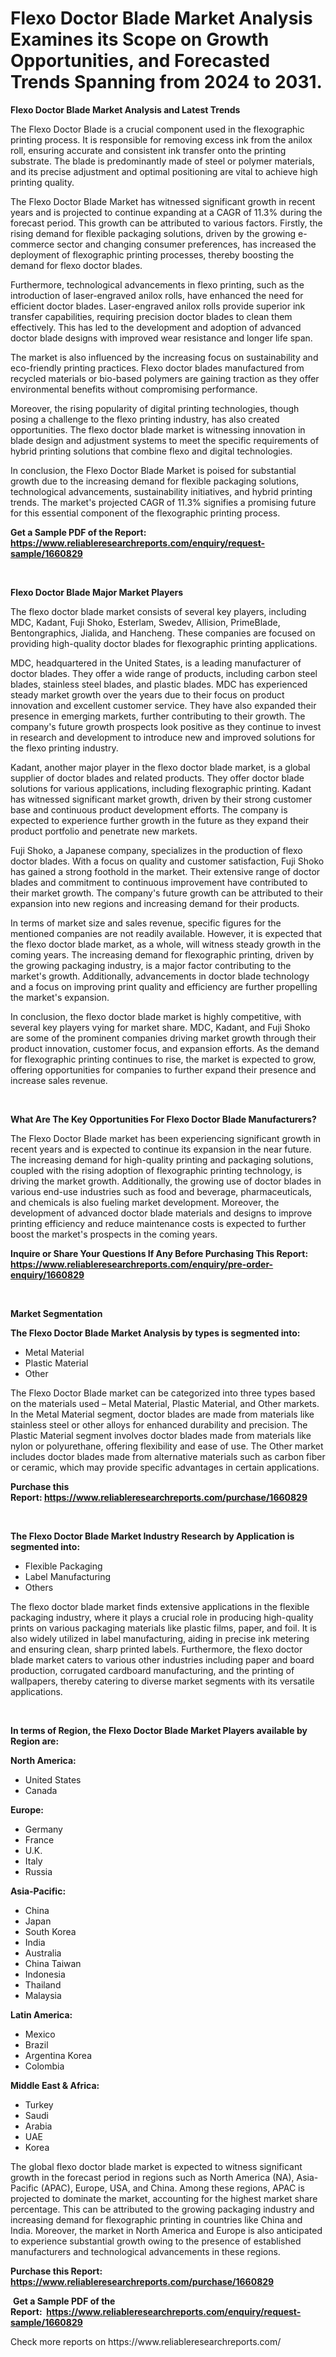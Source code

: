 <p><h1>Flexo Doctor Blade Market Analysis Examines its Scope on Growth Opportunities, and Forecasted Trends Spanning from 2024 to 2031.</h1></p><p><strong>Flexo Doctor Blade Market Analysis and Latest Trends</strong></p>
<p><p>The Flexo Doctor Blade is a crucial component used in the flexographic printing process. It is responsible for removing excess ink from the anilox roll, ensuring accurate and consistent ink transfer onto the printing substrate. The blade is predominantly made of steel or polymer materials, and its precise adjustment and optimal positioning are vital to achieve high printing quality.</p><p>The Flexo Doctor Blade Market has witnessed significant growth in recent years and is projected to continue expanding at a CAGR of 11.3% during the forecast period. This growth can be attributed to various factors. Firstly, the rising demand for flexible packaging solutions, driven by the growing e-commerce sector and changing consumer preferences, has increased the deployment of flexographic printing processes, thereby boosting the demand for flexo doctor blades.</p><p>Furthermore, technological advancements in flexo printing, such as the introduction of laser-engraved anilox rolls, have enhanced the need for efficient doctor blades. Laser-engraved anilox rolls provide superior ink transfer capabilities, requiring precision doctor blades to clean them effectively. This has led to the development and adoption of advanced doctor blade designs with improved wear resistance and longer life span.</p><p>The market is also influenced by the increasing focus on sustainability and eco-friendly printing practices. Flexo doctor blades manufactured from recycled materials or bio-based polymers are gaining traction as they offer environmental benefits without compromising performance.</p><p>Moreover, the rising popularity of digital printing technologies, though posing a challenge to the flexo printing industry, has also created opportunities. The flexo doctor blade market is witnessing innovation in blade design and adjustment systems to meet the specific requirements of hybrid printing solutions that combine flexo and digital technologies.</p><p>In conclusion, the Flexo Doctor Blade Market is poised for substantial growth due to the increasing demand for flexible packaging solutions, technological advancements, sustainability initiatives, and hybrid printing trends. The market's projected CAGR of 11.3% signifies a promising future for this essential component of the flexographic printing process.</p></p>
<p><strong>Get a Sample PDF of the Report:&nbsp; <a href="https://www.reliableresearchreports.com/enquiry/request-sample/1660829">https://www.reliableresearchreports.com/enquiry/request-sample/1660829</a></strong></p>
<p>&nbsp;</p>
<p><strong>Flexo Doctor Blade Major Market Players</strong></p>
<p><p>The flexo doctor blade market consists of several key players, including MDC, Kadant, Fuji Shoko, Esterlam, Swedev, Allision, PrimeBlade, Bentongraphics, Jialida, and Hancheng. These companies are focused on providing high-quality doctor blades for flexographic printing applications.</p><p>MDC, headquartered in the United States, is a leading manufacturer of doctor blades. They offer a wide range of products, including carbon steel blades, stainless steel blades, and plastic blades. MDC has experienced steady market growth over the years due to their focus on product innovation and excellent customer service. They have also expanded their presence in emerging markets, further contributing to their growth. The company's future growth prospects look positive as they continue to invest in research and development to introduce new and improved solutions for the flexo printing industry.</p><p>Kadant, another major player in the flexo doctor blade market, is a global supplier of doctor blades and related products. They offer doctor blade solutions for various applications, including flexographic printing. Kadant has witnessed significant market growth, driven by their strong customer base and continuous product development efforts. The company is expected to experience further growth in the future as they expand their product portfolio and penetrate new markets.</p><p>Fuji Shoko, a Japanese company, specializes in the production of flexo doctor blades. With a focus on quality and customer satisfaction, Fuji Shoko has gained a strong foothold in the market. Their extensive range of doctor blades and commitment to continuous improvement have contributed to their market growth. The company's future growth can be attributed to their expansion into new regions and increasing demand for their products.</p><p>In terms of market size and sales revenue, specific figures for the mentioned companies are not readily available. However, it is expected that the flexo doctor blade market, as a whole, will witness steady growth in the coming years. The increasing demand for flexographic printing, driven by the growing packaging industry, is a major factor contributing to the market's growth. Additionally, advancements in doctor blade technology and a focus on improving print quality and efficiency are further propelling the market's expansion.</p><p>In conclusion, the flexo doctor blade market is highly competitive, with several key players vying for market share. MDC, Kadant, and Fuji Shoko are some of the prominent companies driving market growth through their product innovation, customer focus, and expansion efforts. As the demand for flexographic printing continues to rise, the market is expected to grow, offering opportunities for companies to further expand their presence and increase sales revenue.</p></p>
<p>&nbsp;</p>
<p><strong>What Are The Key Opportunities For Flexo Doctor Blade Manufacturers?</strong></p>
<p><p>The Flexo Doctor Blade market has been experiencing significant growth in recent years and is expected to continue its expansion in the near future. The increasing demand for high-quality printing and packaging solutions, coupled with the rising adoption of flexographic printing technology, is driving the market growth. Additionally, the growing use of doctor blades in various end-use industries such as food and beverage, pharmaceuticals, and chemicals is also fueling market development. Moreover, the development of advanced doctor blade materials and designs to improve printing efficiency and reduce maintenance costs is expected to further boost the market's prospects in the coming years.</p></p>
<p><strong>Inquire or Share Your Questions If Any Before Purchasing This Report: <a href="https://www.reliableresearchreports.com/enquiry/pre-order-enquiry/1660829">https://www.reliableresearchreports.com/enquiry/pre-order-enquiry/1660829</a></strong></p>
<p>&nbsp;</p>
<p><strong>Market Segmentation</strong></p>
<p><strong>The Flexo Doctor Blade Market Analysis by types is segmented into:</strong></p>
<p><ul><li>Metal Material</li><li>Plastic Material</li><li>Other</li></ul></p>
<p><p>The Flexo Doctor Blade market can be categorized into three types based on the materials used – Metal Material, Plastic Material, and Other markets. In the Metal Material segment, doctor blades are made from materials like stainless steel or other alloys for enhanced durability and precision. The Plastic Material segment involves doctor blades made from materials like nylon or polyurethane, offering flexibility and ease of use. The Other market includes doctor blades made from alternative materials such as carbon fiber or ceramic, which may provide specific advantages in certain applications.</p></p>
<p><strong>Purchase this Report:&nbsp;<a href="https://www.reliableresearchreports.com/purchase/1660829">https://www.reliableresearchreports.com/purchase/1660829</a></strong></p>
<p>&nbsp;</p>
<p><strong>The Flexo Doctor Blade Market Industry Research by Application is segmented into:</strong></p>
<p><ul><li>Flexible Packaging</li><li>Label Manufacturing</li><li>Others</li></ul></p>
<p><p>The flexo doctor blade market finds extensive applications in the flexible packaging industry, where it plays a crucial role in producing high-quality prints on various packaging materials like plastic films, paper, and foil. It is also widely utilized in label manufacturing, aiding in precise ink metering and ensuring clean, sharp printed labels. Furthermore, the flexo doctor blade market caters to various other industries including paper and board production, corrugated cardboard manufacturing, and the printing of wallpapers, thereby catering to diverse market segments with its versatile applications.</p></p>
<p>&nbsp;</p>
<p><strong>In terms of Region, the Flexo Doctor Blade Market Players available by Region are:</strong></p>
<p>
    <p> <strong> North America: </strong>
        <ul>
            <li>United States</li>
            <li>Canada</li>
        </ul>
        </p> 
    <p> <strong> Europe: </strong>
        <ul>
            <li>Germany</li>
            <li>France</li>
            <li>U.K.</li>
            <li>Italy</li>
            <li>Russia</li>
        </ul>
        </p> 
    <p> <strong> Asia-Pacific: </strong>
        <ul>
            <li>China</li>
            <li>Japan</li>
            <li>South Korea</li>
            <li>India</li>
            <li>Australia</li>
            <li>China Taiwan</li>
            <li>Indonesia</li>
            <li>Thailand</li>
            <li>Malaysia</li>
        </ul>
        </p> 
    <p> <strong> Latin America: </strong>
        <ul>
            <li>Mexico</li>
            <li>Brazil</li>
            <li>Argentina Korea</li>
            <li>Colombia</li>
        </ul>
        </p> 
    <p> <strong> Middle East & Africa: </strong>
        <ul>
            <li>Turkey</li>
            <li>Saudi</li>
            <li>Arabia</li>
            <li>UAE</li>
            <li>Korea</li>
        </ul>
    </p>
    </p>
<p><p>The global flexo doctor blade market is expected to witness significant growth in the forecast period in regions such as North America (NA), Asia-Pacific (APAC), Europe, USA, and China. Among these regions, APAC is projected to dominate the market, accounting for the highest market share percentage. This can be attributed to the growing packaging industry and increasing demand for flexographic printing in countries like China and India. Moreover, the market in North America and Europe is also anticipated to experience substantial growth owing to the presence of established manufacturers and technological advancements in these regions.</p></p>
<p><strong>Purchase this Report: <a href="https://www.reliableresearchreports.com/purchase/1660829">https://www.reliableresearchreports.com/purchase/1660829</a></strong></p>
<p>&nbsp;<strong>Get a Sample PDF of the Report:&nbsp;&nbsp;<a href="https://www.reliableresearchreports.com/enquiry/request-sample/1660829">https://www.reliableresearchreports.com/enquiry/request-sample/1660829</a></strong></p>
<p><strong></strong></p>
<p>Check more reports on https://www.reliableresearchreports.com/</p>